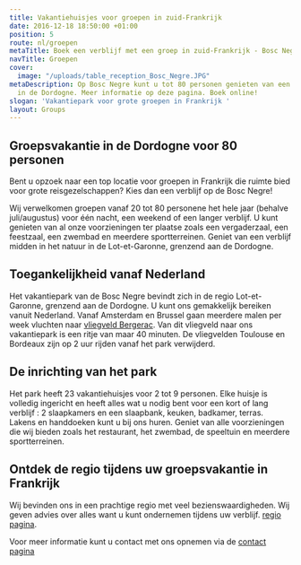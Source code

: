 ```yaml
---
title: Vakantiehuisjes voor groepen in zuid-Frankrijk
date: 2016-12-18 18:50:00 +01:00
position: 5
route: nl/groepen
metaTitle: Boek een verblijf met een groep in zuid-Frankrijk - Bosc Negre
navTitle: Groepen
cover:
  image: "/uploads/table_reception_Bosc_Negre.JPG"
metaDescription: Op Bosc Negre kunt u tot 80 personen genieten van een groepsvakantie
  in de Dordogne. Meer informatie op deze pagina. Boek online!
slogan: 'Vakantiepark voor grote groepen in Frankrijk '
layout: Groups
---
```


## Groepsvakantie in de Dordogne voor 80 personen

Bent u opzoek naar een top locatie voor groepen in Frankrijk die ruimte bied voor grote reisgezelschappen? Kies dan een verblijf op de Bosc Negre!

Wij verwelkomen groepen vanaf 20 tot 80 personene het hele jaar (behalve juli/augustus) voor één nacht, een weekend of een langer verblijf. U kunt genieten van al onze voorzieningen ter plaatse zoals een vergaderzaal, een feestzaal, een zwembad en meerdere sportterreinen. Geniet van een verblijf midden in het natuur in de Lot-et-Garonne, grenzend aan de Dordogne.

## Toegankelijkheid vanaf Nederland

Het vakantiepark van de Bosc Negre bevindt zich in de regio Lot-et-Garonne, grenzend aan de Dordogne. U kunt ons gemakkelijk bereiken vanuit Nederland. Vanaf Amsterdam en Brussel gaan meerdere malen per week vluchten naar [vliegveld Bergerac](http://www.bergerac.aeroport.fr/en/). Van dit vliegveld naar ons vakantiepark is een ritje van maar 40 minuten. De vliegvelden Toulouse en Bordeaux zijn op 2 uur rijden vanaf het park verwijderd.

## De inrichting van het park

Het park heeft 23 vakantiehuisjes voor 2 tot 9 personen. Elke huisje is volledig ingericht en heeft alles wat u nodig bent voor een kort of lang verblijf : 2 slaapkamers en een slaapbank, keuken, badkamer, terras. Lakens en handdoeken kunt u bij ons huren. Geniet van alle voorzieningen die wij bieden zoals het restaurant, het zwembad, de speeltuin en meerdere sportterreinen.

## Ontdek de regio tijdens uw groepsvakantie in Frankrijk

Wij bevinden ons in een prachtige regio met veel bezienswaardigheden. Wij geven advies over alles want u kunt ondernemen tijdens uw verblijf. [regio pagina](/nl/regio/).

Voor meer informatie kunt u contact met ons opnemen via de [contact pagina](/nl/contact/)